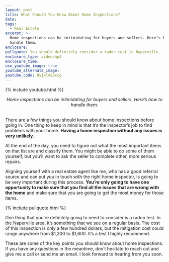 ```yaml
---
layout: post
title: What Should You Know About Home Inspections?
date:
tags:
  - Real Estate
excerpt: >-
  Home inspections can be intimidating for buyers and sellers. Here’s how to
  handle them.
enclosure:
pullquote: You should definitely consider a radon test in Naperville.
enclosure_type: video/mp4
enclosure_time:
use_youtube_image: true
youtube_alternate_image:
youtube_code: ByjxlmEGccg
---
```


{% include youtube.html %}

<center><em>Home inspections can be intimidating for buyers and sellers. Here&rsquo;s how to handle them.</em></center>

<center>&nbsp;</center>

There are a few things you should know about home inspections before going in. One thing to keep in mind is that it’s the inspector’s job to find problems with your home. **Having a home inspection without any issues is very unlikely.**

At the end of the day, you need to figure out what the most important items on that list are and classify them. You might be able to do some of them yourself, but you’ll want to ask the seller to complete other, more serious repairs.&nbsp;

Aligning yourself with a real estate agent like me, who has a good referral source and can put you in touch with the right home inspector, is going to be very important during this process. **You’re only going to have one opportunity to make sure that you find all the issues that are wrong with the home** and make sure that you are going to get the most money for those items.

{% include pullquote.html %}

One thing that you’re definitely going to need to consider is a radon test. In the Naperville area, it’s something that we see on a regular basis. The cost of this inspection is only a few hundred dollars, but the mitigation cost could range anywhere from $1,300 to $1,600. It’s a test I highly recommend.

These are some of the key points you should know about home inspections. If you have any questions in the meantime, don’t hesitate to reach out and give me a call or send me an email. I look forward to hearing from you soon.<br>&nbsp;